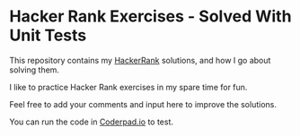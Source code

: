 # Hacker Rank Exercises - Solved With Unit Tests

This repository contains my [HackerRank](https://www.hackerrank.com) solutions, and how I go about solving them.

I like to practice Hacker Rank exercises in my spare time for fun.

Feel free to add your comments and input here to improve the solutions.

You can run the code in [Coderpad.io](https://coderpad.io) to test.
